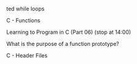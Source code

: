 ted while loops

C - Functions

Learning to Program in C (Part 06) (stop at 14:00)

What is the purpose of a function prototype?

C - Header Files

